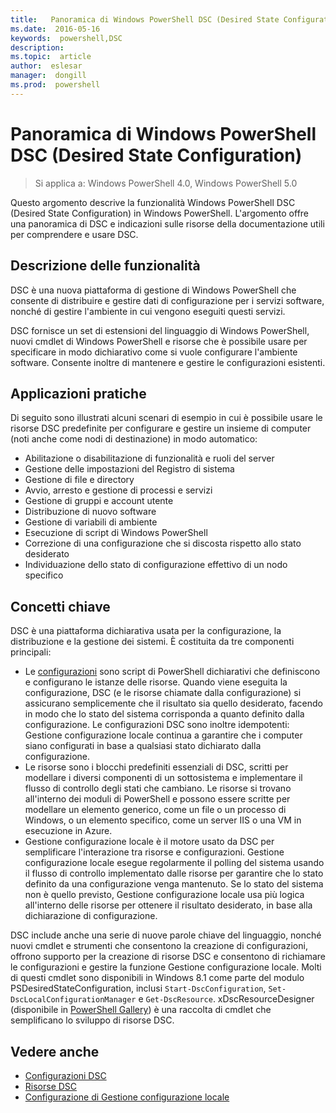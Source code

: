 ```yaml
---
title:   Panoramica di Windows PowerShell DSC (Desired State Configuration) 
ms.date:  2016-05-16
keywords:  powershell,DSC
description:  
ms.topic:  article
author:  eslesar
manager:  dongill
ms.prod:  powershell
---
```


# Panoramica di Windows PowerShell DSC (Desired State Configuration) 

> Si applica a: Windows PowerShell 4.0, Windows PowerShell 5.0

Questo argomento descrive la funzionalità Windows PowerShell DSC (Desired State Configuration) in Windows PowerShell. L'argomento offre una panoramica di DSC e indicazioni sulle risorse della documentazione utili per comprendere e usare DSC.

## Descrizione delle funzionalità
DSC è una nuova piattaforma di gestione di Windows PowerShell che consente di distribuire e gestire dati di configurazione per i servizi software, nonché di gestire l'ambiente in cui vengono eseguiti questi servizi.

DSC fornisce un set di estensioni del linguaggio di Windows PowerShell, nuovi cmdlet di Windows PowerShell e risorse che è possibile usare per specificare in modo dichiarativo come si vuole configurare l'ambiente software. Consente inoltre di mantenere e gestire le configurazioni esistenti.

## Applicazioni pratiche
Di seguito sono illustrati alcuni scenari di esempio in cui è possibile usare le risorse DSC predefinite per configurare e gestire un insieme di computer (noti anche come nodi di destinazione) in modo automatico:

* Abilitazione o disabilitazione di funzionalità e ruoli del server
* Gestione delle impostazioni del Registro di sistema
* Gestione di file e directory
* Avvio, arresto e gestione di processi e servizi
* Gestione di gruppi e account utente
* Distribuzione di nuovo software
* Gestione di variabili di ambiente
* Esecuzione di script di Windows PowerShell
* Correzione di una configurazione che si discosta rispetto allo stato desiderato
* Individuazione dello stato di configurazione effettivo di un nodo specifico

## Concetti chiave
DSC è una piattaforma dichiarativa usata per la configurazione, la distribuzione e la gestione dei sistemi. È costituita da tre componenti principali:

* Le [configurazioni](configurations.md) sono script di PowerShell dichiarativi che definiscono e configurano le istanze delle risorse. Quando viene eseguita la configurazione, DSC (e le risorse chiamate dalla configurazione) si assicurano semplicemente che il risultato sia quello desiderato, facendo in modo che lo stato del sistema corrisponda a quanto definito dalla configurazione. Le configurazioni DSC sono inoltre idempotenti: Gestione configurazione locale continua a garantire che i computer siano configurati in base a qualsiasi stato dichiarato dalla configurazione.
* Le risorse sono i blocchi predefiniti essenziali di DSC, scritti per modellare i diversi componenti di un sottosistema e implementare il flusso di controllo degli stati che cambiano. Le risorse si trovano all'interno dei moduli di PowerShell e possono essere scritte per modellare un elemento generico, come un file o un processo di Windows, o un elemento specifico, come un server IIS o una VM in esecuzione in Azure.
* Gestione configurazione locale è il motore usato da DSC per semplificare l'interazione tra risorse e configurazioni. Gestione configurazione locale esegue regolarmente il polling del sistema usando il flusso di controllo implementato dalle risorse per garantire che lo stato definito da una configurazione venga mantenuto. Se lo stato del sistema non è quello previsto, Gestione configurazione locale usa più logica all'interno delle risorse per ottenere il risultato desiderato, in base alla dichiarazione di configurazione. 

DSC include anche una serie di nuove parole chiave del linguaggio, nonché nuovi cmdlet e strumenti che consentono la creazione di configurazioni, offrono supporto per la creazione di risorse DSC e consentono di richiamare le configurazioni e gestire la funzione Gestione configurazione locale. Molti di questi cmdlet sono disponibili in Windows 8.1 come parte del modulo PSDesiredStateConfiguration, inclusi `Start-DscConfiguration`, `Set-DscLocalConfigurationManager` e `Get-DscResource`. xDscResourceDesigner (disponibile in [PowerShell Gallery](https://www.powershellgallery.com/packages/xDSCResourceDesigner/)) è una raccolta di cmdlet che semplificano lo sviluppo di risorse DSC.

## Vedere anche
* [Configurazioni DSC](configurations.md)
* [Risorse DSC](resources.md)
* [Configurazione di Gestione configurazione locale](metaConfig.md)



<!--HONumber=May16_HO3-->


